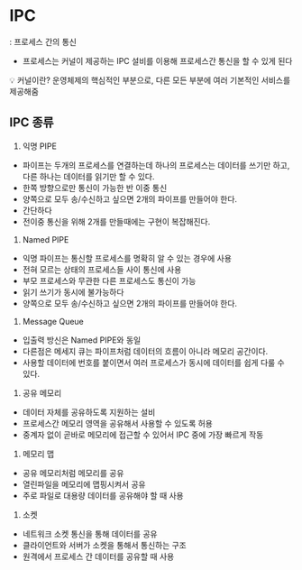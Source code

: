 # IPC

: 프로세스 간의 통신 

- 프로세스는 커널이 제공하는 IPC 설비를 이용해 프로세스간 통신을 할 수 있게 된다

<aside>
💡 커널이란? 운영체제의 핵심적인 부분으로, 다른 모든 부분에 여러 기본적인 서비스를 제공해줌

</aside>

## IPC 종류

1. 익명 PIPE
- 파이프는 두개의 프로세스를 연결하는데 하나의 프로세스는 데이터를 쓰기만 하고, 다른 하나는 데이터를 읽기만 할 수 있다.
- 한쪽 방향으로만 통신이 가능한 반 이중 통신
- 양쪽으로 모두 송/수신하고 싶으면 2개의 파이프를 만들어야 한다.
- 간단하다
- 전이중 통신을 위해 2개를 만들때에는 구현이 복잡해진다.

1. Named PIPE
- 익명 파이프는 통신할 프로세스를 명확히 알 수 있는 경우에 사용
- 전혀 모르는 상태의 프로세스들 사이 통신에 사용
- 부모 프로세스와 무관한 다른 프로세스도 통신이 가능
- 읽기 쓰기가 동시에 불가능하다
- 양쪽으로 모두 송/수신하고 싶으면 2개의 파이프를 만들어야 한다.

1. Message Queue
- 입출력 방신은 Named PIPE와 동일
- 다른점은 메세지 큐는 파이프처럼 데이터의 흐름이 아니라 메모리 공간이다.
- 사용할 데이터에 번호를 붙이면서 여러 프로세스가 동시에 데이터를 쉽게 다룰 수 있다.

 

1. 공유 메모리
- 데이터 자체를 공유하도록 지원하는 설비
- 프로세스간 메모리 영역을 공유해서 사용할 수 있도록 허용
- 중계자 없이 곧바로 메모리에 접근할 수 있어서 IPC 중에 가장 빠르게 작동

1. 메모리 맵
- 공유 메모리처럼 메모리를 공유
- 열린파일을 메모리에 맵핑시켜서 공유
- 주로 파일로 대용량 데이터를 공유해야 할 때 사용

1. 소켓
- 네트워크 소켓 통신을 통해 데이터를 공유
- 클라이언트와 서버가 소켓을 통해서 통신하는 구조
- 원격에서 프로세스 간 데이터를 공유할 때 사용
